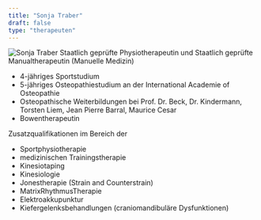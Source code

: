 ```yaml
---
title: "Sonja Traber"
draft: false
type: "therapeuten"
---
```

![Sonja Traber](/physio-traber.de/img/sonja.png)
Staatlich geprüfte Physiotherapeutin und Staatlich geprüfte Manualtherapeutin (Manuelle Medizin)
    
* 4-jähriges Sportstudium
* 5-jähriges Osteopathiestudium an der International Academie of Osteopathie
* Osteopathische Weiterbildungen bei Prof. Dr. Beck, Dr. Kindermann, Torsten Liem, Jean Pierre Barral, Maurice Cesar
* Bowentherapeutin

Zusatzqualifikationen im Bereich der

* Sportphysiotherapie
* medizinischen Trainingstherapie
* Kinesiotaping
* Kinesiologie
* Jonestherapie (Strain and Counterstrain)
* MatrixRhythmusTherapie
* Elektroakkupunktur
* Kiefergelenksbehandlungen (craniomandibuläre Dysfunktionen)
